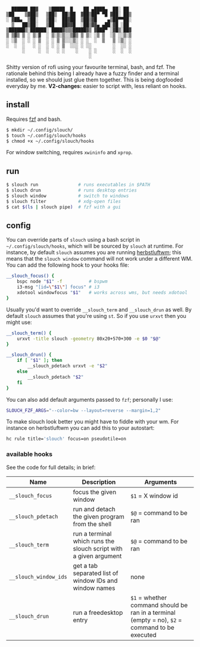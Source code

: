 
      ██████ ██▓    ▒█████  █    ██ ▄████▄  ██░ ██ 
    ▒██    ▒▓██▒   ▒██▒  ██▒██  ▓██▒██▀ ▀█ ▓██░ ██▒
    ░ ▓██▄  ▒██░   ▒██░  ██▓██  ▒██▒▓█    ▄▒██▀▀██░
      ▒   ██▒██░   ▒██   ██▓▓█  ░██▒▓▓▄ ▄██░▓█ ░██ 
    ▒██████▒░██████░ ████▓▒▒▒█████▓▒ ▓███▀ ░▓█▒░██▓
    ▒ ▒▓▒ ▒ ░ ▒░▓  ░ ▒░▒░▒░░▒▓▒ ▒ ▒░ ░▒ ▒  ░▒ ░░▒░▒
    ░ ░▒  ░ ░ ░ ▒  ░ ░ ▒ ▒░░░▒░ ░ ░  ░  ▒   ▒ ░▒░ ░
    ░  ░  ░   ░ ░  ░ ░ ░ ▒  ░░░ ░ ░░        ░  ░░ ░
          ░     ░  ░   ░ ░    ░    ░ ░      ░  ░  ░
                                   ░

Shitty version of rofi using your favourite terminal, bash, and fzf.
The rationale behind this being
I already have a fuzzy finder and a terminal installed,
so we should just glue them together.
This is being dogfooded everyday by me.
**V2-changes:** easier to script with, less reliant on hooks.

## install

Requires [fzf](https://github.com/junegunn/fzf) and bash.

```sh
$ mkdir ~/.config/slouch/
$ touch ~/.config/slouch/hooks
$ chmod +x ~/.config/slouch/hooks
```

For window switching, requires `xwininfo` and `xprop`.

## run

```sh
$ slouch run               # runs executables in $PATH
$ slouch drun              # runs desktop entries
$ slouch window            # switch to windows
$ slouch filter            # xdg-open files
$ cat $(ls | slouch pipe)  # fzf with a gui
```

## config

You can override parts of `slouch`
using a bash script in `~/.config/slouch/hooks`,
which will be sourced by `slouch` at runtime.
For instance, by default `slouch` assumes you
are running [herbstluftwm](https://herbstluftwm.org/);
this means that the `slouch window` command will not work
under a different WM. You can add the following hook to
your hooks file:

```sh
__slouch_focus() {
    bspc node "$1" -f          # bspwm
    i3-msg "[id=\"$1\"] focus" # i3
    xdotool windowfocus "$1"   # works across wms, but needs xdotool
}
```

Usually you'd want to override `__slouch_term` and `__slouch_drun`
as well. By default `slouch` assumes that you're using `st`.
So if you use `urxvt` then you might use:

```sh
__slouch_term() {
    urxvt -title slouch -geometry 80x20+570+300 -e $0 "$@"
}

__slouch_drun() {
    if [ "$1" ]; then
        __slouch_pdetach urxvt -e "$2"
    else
        __slouch_pdetach "$2"
    fi
}
```

You can also add default arguments passed to `fzf`;
personally I use:

```sh
SLOUCH_FZF_ARGS="--color=bw --layout=reverse --margin=1,2"
```

To make slouch look better you might have to fiddle with your wm.
For instance on herbstluftwm you can add this to your autostart:

```sh
hc rule title='slouch' focus=on pseudotile=on
```

### available hooks

See the code for full details; in brief:

| Name                  | Description                                                       | Arguments |
|-----------------------|-------------------------------------------------------------------|-----------|
| `__slouch_focus`      | focus the given window                                            | `$1` = X window id |
| `__slouch_pdetach`    | run and detach the given program from the shell                   | `$@` = command to be ran |
| `__slouch_term`       | run a terminal which runs the slouch script with a given argument | `$@` = command to be ran |
| `__slouch_window_ids` | get a tab separated list of window IDs and window names           | none |
| `__slouch_drun`       | run a freedesktop entry                                           | `$1` = whether command should be ran in a terminal (empty = no), `$2` = command to be executed |
